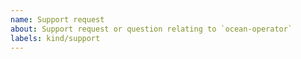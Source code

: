 ```yaml
---
name: Support request
about: Support request or question relating to `ocean-operator`
labels: kind/support
---
```


<!--
STOP, PLEASE READ BEFORE CREATING AN ISSUE!

If you're looking for help, check [Stack Overflow](https://stackoverflow.com/questions/tagged/ocean-operator/). You can also post your question on the [Spot Community Slack](http://slack.spot.io/).
-->
